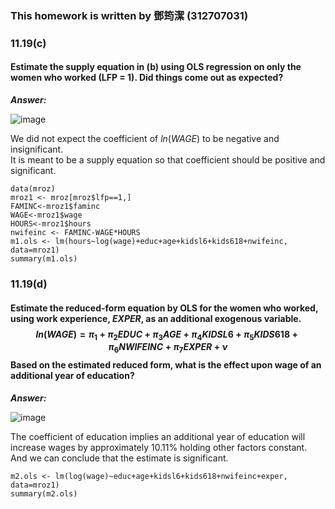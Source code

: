### This homework is written by 鄧筠潔 (312707031)

### 11.19(c)
#### Estimate the supply equation in (b) using OLS regression on only the women who worked (LFP = 1). Did things come out as expected? 

***Answer:***

![image](https://github.com/HWTeng-Course/202402-Financial-Econometrics/assets/161786558/9d0fc5d6-ad9e-4d26-8512-3304805b3a93)

We did not expect the coefficient of $ln(WAGE)$ to be negative and insignificant.\
It is meant to be a supply equation so that coefficient should be positive and significant.

```{r}
data(mroz)
mroz1 <- mroz[mroz$lfp==1,]
FAMINC<-mroz1$faminc
WAGE<-mroz1$wage
HOURS<-mroz1$hours
nwifeinc <- FAMINC-WAGE*HOURS
m1.ols <- lm(hours~log(wage)+educ+age+kidsl6+kids618+nwifeinc, data=mroz1)
summary(m1.ols)
```

### 11.19(d)
#### Estimate the reduced-form equation by OLS for the women who worked, using work experience, $EXPER$, as an additional exogenous variable. $$ln(WAGE)=\pi_1 +\pi_2EDUC+\pi_3AGE+\pi_4KIDSL6+\pi_5KIDS618+\pi_6NWIFEINC+\pi_7EXPER+\nu$$ Based on the estimated reduced form, what is the effect upon wage of an additional year of education?

***Answer:***

![image](https://github.com/HWTeng-Course/202402-Financial-Econometrics/assets/161786558/f8176a14-1342-4bd7-ad94-c5a73d6ff7a1)

The coefficient of education implies an additional year of education will increase wages by approximately 10.11% holding other factors constant.\
And we can conclude that the estimate is significant.

```{r}
m2.ols <- lm(log(wage)~educ+age+kidsl6+kids618+nwifeinc+exper, data=mroz1)
summary(m2.ols)
```
